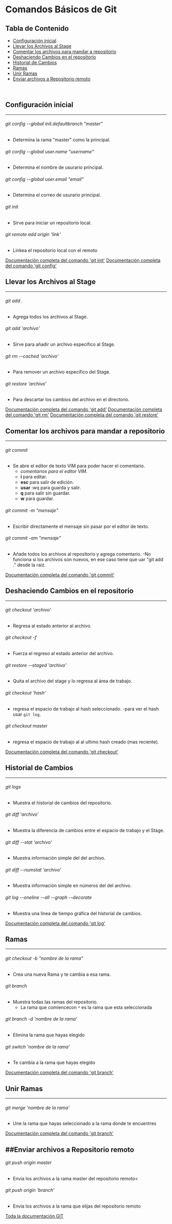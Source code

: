 # Comandos Básicos de Git



## Tabla de Contenido

- [Configuración inicial](##Configuracion%20inicial )
- [Llevar los Archivos al Stage](##Llevar%20los%20Archivos%20al%20Stage)
- [Comentar los archivos para mandar a repositorio](##Comentar%20los%20archivos%20para%20mandar%20a%20repositorio)
- [Deshaciendo Cambios en el repositorio](##Deshaciendo%20Cambios%20en%20el%20repositorio)
- [Historial de Cambios](##Historial%20de%20Cambios)
- [Ramas](##Ramas)
- [Unir Ramas](##Unir%20Ramas)
- [Enviar archivos a Repositorio remoto](##Enviar%20archivos%20a%20Repositorio%20remoto)

<br>

## Configuración inicial
---

###### git config --global init.defaultbranch "master"
- Determina la rama "master" como la principal.

###### git config --global user.name "username"
- Determina el nombre de usurario principal.

###### git config --global user.email "email"
- Determina el correo de usurario principal.

###### git init
- Sirve para iniciar un repositorio local.

###### git remote add origin 'link'
- Linkea el repositorio local con el remoto

[Documentación completa del comando 'git init'](https://git-scm.com/docs/git-init)
[Documentación completa del comando 'git config'](https://git-scm.com/docs/git-config)


## Llevar los Archivos al Stage
---

###### git add .
- Agrega todos los archivos al Stage.

###### git add \'archivo'
- Sirve para añadir un archivo especifico al Stage.

###### git rm --cached \'archivo'
- Para remover un archivo especifico del Stage.

###### git restore \'archivo'
- Para descartar los cambios del archivo en el directorio.

[Documentación completa del comando 'git add'](https://git-scm.com/docs/git-add)
[Documentación completa del comando 'git rm'](https://git-scm.com/docs/git-rm)
[Documentación completa del comando 'git restore'](https://git-scm.com/docs/git-restore)




## Comentar los archivos para mandar a repositorio
---

###### git commit
- Se abre el editor de texto VIM para poder hacer el comentario.
	- *comentarios para el editor VIM*.
	- **i** para editar.
	- **esc** para salir de edición.
	- **usar** :wq para guarda y salir.
	- **q** para salir sin guardar.
	- **w** para guardar.

###### git commit -m "mensaje"
- Escribir directamente el mensaje sin pasar por el editor de texto.

###### git commit -am "mensaje"
- Añade todos los archivos al repositorio y agrega comentario.
	-No funciona si los archivos son nuevos, en ese caso tiene que uar "git add ." desde la raiz.

[Documentación completa del comando 'git commit'](https://git-scm.com/docs/git-commit)



## Deshaciendo Cambios en el repositorio
---

###### git checkout \'archivo'
- Regresa al estado anterior al archivo.

###### git checkout -f
- Fuerza el regreso al estado anterior del archivo.

###### git restore --staged \'archivo'
- Quita el archivo del stage y lo regresa al área de trabajo.

###### git checkout \'hash'
- regresa el espacio de trabajo al hash seleccionado.
	-para ver el hash usar `git log`.

###### git checkout master
- regresa el espacio de trabajo al al ultimo hash creado (mas reciente).


[Documentación completa del comando 'git checkout'](https://git-scm.com/docs/git-checkout)



## Historial de Cambios
---

###### git logs
- Muestra el historial de cambios del repositorio.

###### git diff \'archivo'
- Muestra la diferencia de cambios entre el espacio de trabajo y el Stage.

###### git diff --stat \'archivo'
- Muestra información simple del del archivo.

###### git diff --numstat \'archivo'
- Muestra información simple en números del del archivo.

###### git log --oneline --all --graph --decorate
- Muestra una linea de tiempo gráfica del historial de cambios.



[Documentación completa del comando 'git log'](https://git-scm.com/docs/git-log)



## Ramas
---

###### git checkout -b "nombre de la rama"
- Crea una nueva Rama y te cambia a esa rama.

###### git branch
- Muestra todas las ramas del repositorio.
	- La rama que comiencecon `*` es la rama que esta seleccionada

###### git branch -d \'nombre de la rama'
- Elimina la rama que hayas elegido

###### git switch \'nombre de la rama'
- Te cambia a la rama que hayas elegido

[Documentación completa del comando 'git branch'](https://git-scm.com/docs/git-branch)



## Unir Ramas
---

###### git merge \'nombre de la rama'
- Une la rama que hayas seleccionado a la rama donde te encuentres


[Documentación completa del comando 'git branch'](https://git-scm.com/docs/git-merge)




##Enviar archivos a Repositorio remoto
---

###### git push origin master
- Envia los archivos a la rama master del repositorio remoto<

###### git push origin 'branch'
- Envía los archivos a la rama que elijas del repositorio remoto


[Toda la documentación GIT](https://git-scm.com/docs)
